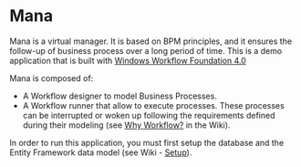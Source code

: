 # Mana
Mana is a virtual manager. It is based on BPM principles, and it ensures the follow-up of business process over a long period of time. This is a demo application that is built with [Windows Workflow Foundation 4.0](https://msdn.microsoft.com/en-us/library/ee342461.aspx)

Mana is composed of:
 - A Workflow designer to model Business Processes.
 - A Workflow runner that allow to execute processes. These processes can be interrupted or woken up following the requirements defined during their modeling (see [Why Workflow?](https://github.com/uni1PBN/Mana/wiki/Why-Workflows) in the Wiki).

In order to run this application, you must first setup the database and the Entity Framework data model (see Wiki - [Setup](https://github.com/uni1PBN/Mana/wiki/Setup-Database)).
